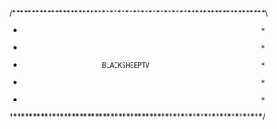 /*****************************************************************\
*                                                                 *
*                                                                 *
*                         BLACKSHEEPTV                            *
*                                                                 *
*                                                                 *
\*****************************************************************/